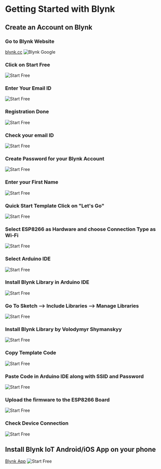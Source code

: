 # Getting Started with Blynk

## Create an Account on Blynk

### Go to Blynk Website
[blynk.cc](https://blynk.io/)
![Blynk Google](https://github.com/SinkuKumar/Blynk_Firebase/raw/main/Assets/Blynk/Screenshot%20(85).png)

### Click on Start Free
![Start Free](https://github.com/SinkuKumar/Blynk_Firebase/raw/main/Assets/Blynk/Screenshot%20(86).png)

### Enter Your Email ID
![Start Free](https://github.com/SinkuKumar/Blynk_Firebase/raw/main/Assets/Blynk/Screenshot%20(87).png)

### Registration Done
![Start Free](https://github.com/SinkuKumar/Blynk_Firebase/raw/main/Assets/Blynk/Screenshot%20(88).png)

### Check your email ID
![Start Free](https://github.com/SinkuKumar/Blynk_Firebase/raw/main/Assets/Blynk/Screenshot%20(89).png)

### Create Password for your Blynk Account
![Start Free](https://github.com/SinkuKumar/Blynk_Firebase/raw/main/Assets/Blynk/Screenshot%20(90).png)

### Enter your First Name
![Start Free](https://github.com/SinkuKumar/Blynk_Firebase/raw/main/Assets/Blynk/Screenshot%20(91).png)

### Quick Start Template Click on "Let's Go"
![Start Free](https://github.com/SinkuKumar/Blynk_Firebase/raw/main/Assets/Blynk/Screenshot%20(92).png)

### Select ESP8266 as Hardware and choose Connection Type as Wi-Fi
![Start Free](https://github.com/SinkuKumar/Blynk_Firebase/raw/main/Assets/Blynk/Screenshot%20(93).png)

### Select Arduino IDE
![Start Free](https://github.com/SinkuKumar/Blynk_Firebase/raw/main/Assets/Blynk/Screenshot%20(94).png)

### Install Blynk Library in Arduino IDE
![Start Free](https://github.com/SinkuKumar/Blynk_Firebase/raw/main/Assets/Blynk/Screenshot%20(95).png)

### Go To Sketch --> Include Libraries --> Manage Libraries
![Start Free](https://github.com/SinkuKumar/Blynk_Firebase/raw/main/Assets/Blynk/Screenshot%20(99).png)

### Install Blynk Library by Volodymyr Shymanskyy
![Start Free](https://github.com/SinkuKumar/Blynk_Firebase/raw/main/Assets/Blynk/Screenshot%20(101).png)

### Copy Template Code
![Start Free](https://github.com/SinkuKumar/Blynk_Firebase/raw/main/Assets/Blynk/Screenshot%20(96).png)

### Paste Code in Arduino IDE along with SSID and Password
![Start Free](https://github.com/SinkuKumar/Blynk_Firebase/raw/main/Assets/Blynk/Screenshot%20(102).png)

### Upload the firmware to the ESP8266 Board
![Start Free](https://github.com/SinkuKumar/Blynk_Firebase/raw/main/Assets/Blynk/Screenshot%20(105).png)

### Check Device Connection
![Start Free](https://github.com/SinkuKumar/Blynk_Firebase/raw/main/Assets/Blynk/Screenshot%20(106).png)

## Install Blynk IoT Android/iOS App on your phone
[Blynk App](https://play.google.com/store/apps/details?id=cloud.blynk&hl=en_IN&gl=US)
![Start Free](https://github.com/SinkuKumar/Blynk_Firebase/raw/main/Assets/Blynk/Screenshot%20(98).png)


